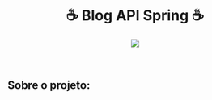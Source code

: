 <div align="center">
    <h1>☕ Blog API Spring ☕</h1>
</div>

<div align="center">
    <a href="https://github.com/romulodeoliveira/Blog-API-Spring/blob/main/LICENSE.md"><img src="https://img.shields.io/github/license/romulodeoliveira/Blog-API-Spring.svg"></a>
</div>

<br>
<br>
<h2>Sobre o projeto:</h2>
